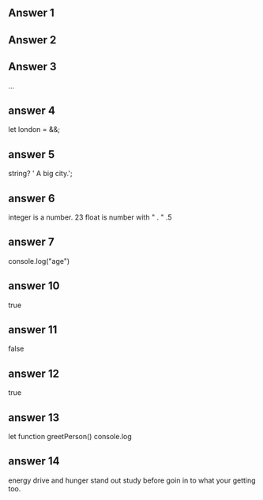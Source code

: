 ## Answer 1

<div class = "pyramid" id = "topHeader">

</div>

## Answer 2

## Answer 3
...

## answer 4
let london = &&;

## answer 5
string? ' A big city.';

## answer 6
integer is a number. 23
float is number with " . " .5
## answer 7
console.log("age")
## answer 10
true
## answer 11
false
## answer 12
true
## answer 13
let 
function greetPerson()
console.log 
## answer 14
energy drive and hunger stand out study before goin in to what your getting too.
